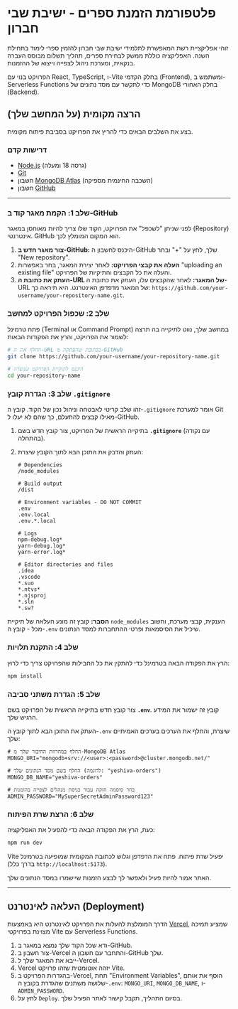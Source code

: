 
# פלטפורמת הזמנת ספרים - ישיבת שבי חברון

זוהי אפליקציית רשת המאפשרת לתלמידי ישיבת שבי חברון להזמין ספרי לימוד בתחילת השנה. האפליקציה כוללת ממשק לבחירת ספרים, תהליך תשלום מבוסס העברה בנקאית, ומערכת ניהול לצפייה וייצוא של ההזמנות.

הפרויקט בנוי עם React, TypeScript, ו-Vite בחלק הקדמי (Frontend), ומשתמש ב-Serverless Functions כדי לתקשר עם מסד נתונים של MongoDB בחלק האחורי (Backend).

## הרצה מקומית (על המחשב שלך)

בצע את השלבים הבאים כדי להריץ את הפרויקט בסביבת פיתוח מקומית.

### דרישות קדם

- [Node.js](https://nodejs.org/) (גרסה 18 ומעלה)
- [Git](https://git-scm.com/)
- חשבון [MongoDB Atlas](https://www.mongodb.com/cloud/atlas) (השכבה החינמית מספיקה)
- חשבון [GitHub](https://github.com/)

---

### שלב 1: הקמת מאגר קוד ב-GitHub

לפני שניתן "לשכפל" את הפרויקט, הקוד שלו צריך להיות מאוחסן במאגר (Repository) אינטרנטי. GitHub הוא המקום המומלץ לכך.

1.  **צור מאגר חדש ב-GitHub:** היכנס לחשבון ה-GitHub שלך, לחץ על "+" ובחר "New repository".
2.  **העלה את קבצי הפרויקט:** לאחר יצירת המאגר, בחר באפשרות "uploading an existing file" והעלה את כל הקבצים והתיקיות של הפרויקט.
3.  **העתק את כתובת ה-URL של המאגר:** לאחר שהקבצים עלו, העתק את כתובת ה-URL של המאגר מדפדפן האינטרנט. היא תיראה כך: `https://github.com/your-username/your-repository-name.git`.

### שלב 2: שכפול הפרויקט למחשב

פתח טרמינל (Terminal או Command Prompt) במחשב שלך, נווט לתיקייה בה תרצה לשמור את הפרויקט, והרץ את הפקודות הבאות:

```bash
# החלף את ה-URL בכתובת שהעתקת מ-GitHub
git clone https://github.com/your-username/your-repository-name.git

# היכנס לתיקיית הפרויקט שנוצרה
cd your-repository-name
```

### שלב 3: הגדרת קובץ `.gitignore`

זהו שלב קריטי לאבטחה וניהול נכון של הקוד. קובץ ה-`.gitignore` אומר למערכת Git מאילו קבצים להתעלם, כך שהם לא יעלו ל-GitHub.

1.  בתיקייה הראשית של הפרויקט, צור קובץ חדש בשם **`.gitignore`** (עם נקודה בהתחלה).
2.  העתק והדבק את התוכן הבא לתוך הקובץ שיצרת:

    ```gitignore
    # Dependencies
    /node_modules

    # Build output
    /dist

    # Environment variables - DO NOT COMMIT
    .env
    .env.local
    .env.*.local

    # Logs
    npm-debug.log*
    yarn-debug.log*
    yarn-error.log*

    # Editor directories and files
    .idea
    .vscode
    *.suo
    *.ntvs*
    *.njsproj
    *.sln
    *.sw?
    ```
**הסבר:** קובץ זה מונע העלאה של תיקיית `node_modules` הענקית, קבצי מערכת, וחשוב מכל - קובץ ה-`.env` שיכיל את הסיסמאות ופרטי ההתחברות למסד הנתונים.

### שלב 4: התקנת תלויות

הרץ את הפקודה הבאה בטרמינל כדי להתקין את כל החבילות שהפרויקט צריך כדי לרוץ:

```bash
npm install
```

### שלב 5: הגדרת משתני סביבה

צור קובץ חדש בתיקייה הראשית של הפרויקט בשם **`.env`**. קובץ זה ישמור את המידע הרגיש שלך.

העתק את התוכן הבא לתוך קובץ ה-`.env` שיצרת, והחלף את הערכים בערכים האמיתיים שלך:

```
# החלף במחרוזת החיבור שלך מ-MongoDB Atlas
MONGO_URI="mongodb+srv://<user>:<password>@cluster.mongodb.net/"

# החלף בשם מסד הנתונים שלך (לדוגמה: "yeshiva-orders")
MONGO_DB_NAME="yeshiva-orders"

# בחר סיסמה חזקה עבור כניסת מנהלים לצפייה בהזמנות
ADMIN_PASSWORD="MySuperSecretAdminPassword123"
```

### שלב 6: הרצת שרת הפיתוח

כעת, הרץ את הפקודה הבאה כדי להפעיל את האפליקציה:

```bash
npm run dev
```

Vite יפעיל שרת פיתוח. פתח את הדפדפן וגלוש לכתובת המקומית שמופיעה בטרמינל (בדרך כלל `http://localhost:5173`).

האתר אמור להיות פעיל ולאפשר לך לבצע הזמנות שיישמרו במסד הנתונים שלך.

---

## העלאה לאינטרנט (Deployment)

הדרך המומלצת להעלות את הפרויקט לאינטרנט היא באמצעות [Vercel](https://vercel.com/), שמציע תמיכה מצוינת בפרויקטי Vite עם Serverless Functions.

1.  ודא שכל הקוד שלך נמצא במאגר ב-GitHub.
2.  צור חשבון ב-Vercel והתחבר עם חשבון ה-GitHub שלך.
3.  ייבא את המאגר שלך ל-Vercel.
4.  Vercel יזהה אוטומטית שזהו פרויקט Vite.
5.  בהגדרות הפרויקט ב-Vercel, תחת "Environment Variables", הוסף את אותם שלושה משתנים שהגדרת בקובץ ה-`.env`: `MONGO_URI`, `MONGO_DB_NAME`, ו-`ADMIN_PASSWORD`.
6.  לחץ על `Deploy`. בסיום התהליך, תקבל קישור לאתר הפעיל שלך.
